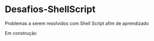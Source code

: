 # Desafios-ShellScript
Problemas a serem resolvidos com Shell Script afim de aprendizado


Em construção
